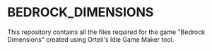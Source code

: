 # BEDROCK_DIMENSIONS
This repository contains all the files required for the game "Bedrock Dimensions" created using Orteil's Idle Game Maker tool.
